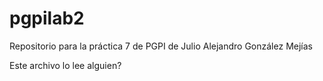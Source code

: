 # pgpilab2
Repositorio para la práctica 7 de PGPI de Julio Alejandro González Mejías

Este archivo lo lee alguien?

